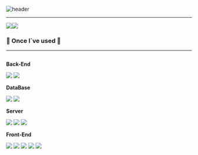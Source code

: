 ![header](https://capsule-render.vercel.app/api?type=rounded&color=timeGradient&text=Welcome%20to%20Han's%20GitHub%20&animation=twinkling&fontSize=40&fontAlignY=50&fontAlign=50&height=180)

---

<div style="display:flex; flex-direction:row;">
<a href="https://www.instagram.com/9k_han6/"> <img src="https://img.shields.io/badge/Instagram-E4405F?style=for-the-badge&logo=Instagram&logoColor=white"> 
    </a>
<a href="https://velog.io/@27kanghan"> <img src="https://img.shields.io/badge/velog-20C997?style=for-the-badge&logo=velog&logoColor=white"> 
    </a>

</div>    

    

### 🔨 Once I`ve used 🔨
---
<div style="display:flex; flex-direction:column; align-items:flex-start;">
    <p><strong>Back-End</strong></p>
    <div>
        <img src="https://img.shields.io/badge/Java-007396?style=for-the-badge&logo=Java&logoColor=white"> 
        <img src="https://img.shields.io/badge/springboot-6DB33F?style=for-the-badge&logo=springboot&logoColor=white">
    </div>
    <p><strong>DataBase</strong></p>
    <div>
        <img src="https://img.shields.io/badge/mysql-4479A1?style=for-the-badge&logo=mysql&logoColor=white"> 
        <img src="https://img.shields.io/badge/mariaDB-003545?style=for-the-badge&logo=mariaDB&logoColor=white"> 
    </div>   
    <p><strong>Server</strong></p>
    <div>
        <img src="https://img.shields.io/badge/Amazon AWS-232F3E?style=for-the-badge&logo=amazon aws&logoColor=white"> 
        <img src="https://img.shields.io/badge/Amazon EC2-FF9900?style=for-the-badge&logo=amazon aws&logoColor=white"> 
        <img src="https://img.shields.io/badge/apachetomcat-F8DC75?style=for-the-badge&logo=apachetomcat&logoColor=white"> 
    </div>
    <p><strong>Front-End</strong></p>
    <div>
        <img src="https://img.shields.io/badge/html5-E34F26?style=flat-square&logo=html5&logoColor=white">
        <img src="https://img.shields.io/badge/React-61DAFB?style=flat-square&logo=react&logoColor=white">
        <img src="https://img.shields.io/badge/Vue.js-4FC08D?style=flat-square&logo=vue.js&logoColor=white">
        <img src="https://img.shields.io/badge/css-1572B6?style=flat-square&logo=css3&logoColor=white"> 
        <img src="https://img.shields.io/badge/javascript-F7DF1E?style=flat-square&logo=javascript&logoColor=black"> 
    </div>
</div>
